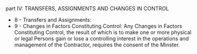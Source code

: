 part IV: TRANSFERS, ASSIGNMENTS AND CHANGES IN CONTROL

<ul>
			<li>8 - Transfers and Assignments: <ul>
			</ul></li>			<li>9 - Changes in Factors Constituting Control: Any Changes in Factors Constituting Control, the result of which is to make one or more physical or legal Persons gain or lose a controlling interest in the operations and management of the Contractor, requires the consent of the Minster.<ul>
			</ul></li></ul>
